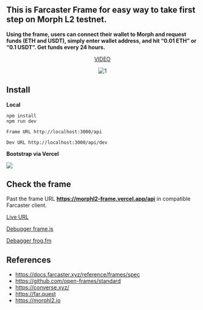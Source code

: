 
## This is Farcaster Frame for easy way to take first step on Morph L2 testnet.

**Using the frame, users can connect their wallet to Morph and request funds (ETH and USDT), simply enter wallet address, and hit “0.01 ETH” or “0.1 USDT”. Get funds every 24 hours.**
<center>
  
[VIDEO](https://www.youtube.com/watch?v=VAAaoD4jSjQ)
  
![1](https://i.postimg.cc/RVKpZ666/1.gif)

</center>


## Install

**Local**
```
npm install
npm run dev
```
`Frame URL http://localhost:3000/api`

`Dev URL http://localhost:3000/api/dev`

**Bootstrap via Vercel**

<a href="https://vercel.com/new/clone?repository-url=https://github.com/alekcangp/morph" target="_blank"><img src="https://vercel.com/button"/></a>

## Check the frame

Past the frame URL **https://morphl2-frame.vercel.app/api** in compatible Farcaster client.

[Live URL](https://far.quest/alekcangp/0xce599ae08b2b1c1b163affe3d0d218d7f417ff)

[Debugger frame.js](https://debugger.framesjs.org/?url=https://morphl2-frame.vercel.app/api)

[Debagger frog.fm](https://morphl2-frame.vercel.app/api/dev)

## References
-   https://docs.farcaster.xyz/reference/frames/spec
-   https://github.com/open-frames/standard
-   https://converse.xyz/
-   https://far.quest
-   https://morphl2.io

